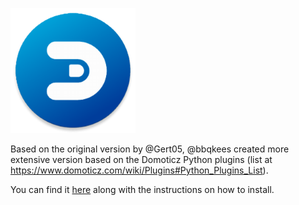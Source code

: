 ![logo](_media/logo/domoticz.png ':size=100')

Based on the original version by @Gert05, @bbqkees created more extensive version based on the Domoticz Python plugins (list at https://www.domoticz.com/wiki/Plugins#Python_Plugins_List).

You can find it [here](https://github.com/bbqkees/ems-esp-domoticz-plugin) along with the instructions on how to install.
